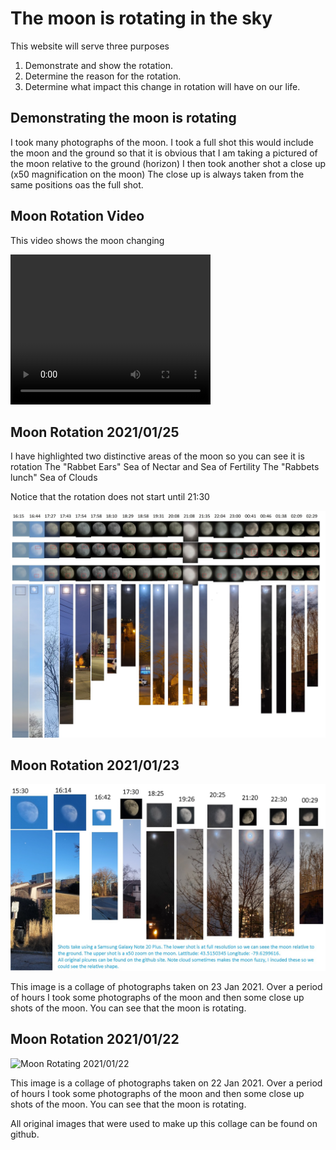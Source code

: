 # The moon is rotating in the sky

This website will serve three purposes

1. Demonstrate and show the rotation.
2. Determine the reason for the rotation.
3. Determine what impact this change in rotation will have on our life.

## Demonstrating the moon is rotating

I took many photographs of the moon.
I took a full shot this would include the moon and the ground so that it is obvious that I am taking a pictured of the moon relative to the ground (horizon)
I then took another shot a close up (x50 magnification on the moon)
The close up is always taken from the same positions oas the full shot.

## Moon Rotation Video

This video shows the moon changing

<video width="320" height="240" controls>
  <source src="/video/MoonRotating25012021.mp4" type="video/mp4">
  Video of moon rotating
</video>


## Moon Rotation 2021/01/25

I have highlighted two distinctive areas of the moon so you can see it is rotation 
The "Rabbet Ears" Sea of Nectar and Sea of Fertility
The "Rabbets lunch" Sea of Clouds

Notice that the rotation does not start until 21:30

![Moon Rotating 2021/01/23](/img/20210125/MoonRotation20210125.jpg)



## Moon Rotation 2021/01/23

![Moon Rotating 2021/01/23](/img/20210123/MoonRotation20210123.jpg)


This image is a collage of photographs taken on 23 Jan 2021.
Over a period of hours I took some photographs of the moon and then some close up shots of the moon.
You can see that the moon is rotating.

## Moon Rotation 2021/01/22

![Moon Rotating 2021/01/22](/img/20210122/MoonRotating20210122.png)

This image is a collage of photographs taken on 22 Jan 2021.
Over a period of hours I took some photographs of the moon and then some close up shots of the moon.
You can see that the moon is rotating.



All original images that were used to make up this collage can be found on github.
